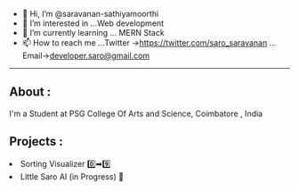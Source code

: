 - 👋 Hi, I’m @saravanan-sathiyamoorthi
- 👀 I’m interested in ...Web development
- 🌱 I’m currently learning ... MERN Stack
- 📫 How to reach me ...Twitter ->https://twitter.com/saro_saravanan ... Email->developer.saro@gmail.com 

<!---
saravanan-sathiyamoorthi/saravanan-sathiyamoorthi is a ✨ special ✨ repository because its `README.md` (this file) appears on your GitHub profile.
You can click the Preview link to take a look at your changes.
--->

---
## About :

I'm a Student at PSG College Of Arts and Science, Coimbatore , India


## Projects :

<li>Sorting Visualizer  0️⃣➡9️⃣
<li>Little Saro AI (in Progress) 🧠
